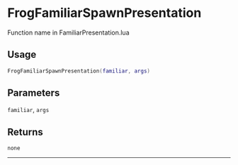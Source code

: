 # FrogFamiliarSpawnPresentation
Function name in FamiliarPresentation.lua
## Usage
```lua
FrogFamiliarSpawnPresentation(familiar, args)
```
## Parameters
`familiar`, `args`
## Returns
`none`

---